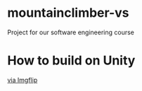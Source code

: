 # mountainclimber-vs
Project for our software engineering course

# How to build on Unity
<a href="https://imgflip.com/gif/3xfb6x">via Imgflip</a>
